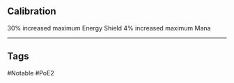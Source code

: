 ## Calibration
30% increased maximum Energy Shield
4% increased maximum Mana

---
## Tags
#Notable
#PoE2
